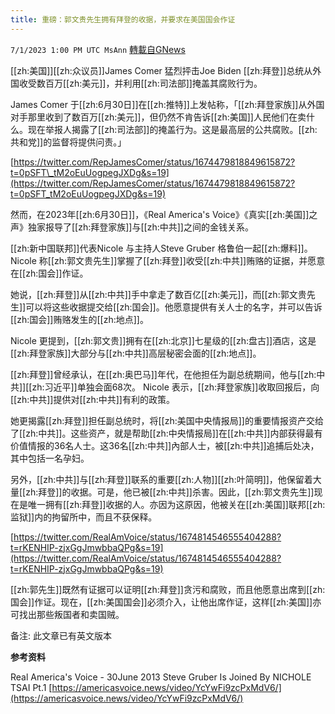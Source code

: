 ```yaml
---
title: 重磅：郭文贵先生拥有拜登的收据，并要求在美国国会作证
---
```

`7/1/2023 1:00 PM UTC MsAnn` [轉載自GNews](https://gnews.org/articles/1429143)

[[zh:美国]][[zh:众议员]]James Comer 猛烈抨击Joe Biden [[zh:拜登]]总统从外国收受数百万[[zh:美元]]，并利用[[zh:司法部]]掩盖其腐败行为。

 James Comer 于[[zh:6月30日]]在[[zh:推特]]上发帖称，「[[zh:拜登家族]]从外国对手那里收到了数百万[[zh:美元]]，但仍然不肯告诉[[zh:美国]]人民他们在卖什么。现在举报人揭露了[[zh:司法部]]的掩盖行为。这是最高层的公共腐败。[[zh:共和党]]的监督将提供问责。」

 [https://twitter.com/RepJamesComer/status/1674479818849615872?t=0pSFT\_tM2oEuUogpegJXDg&s=19](https://twitter.com/RepJamesComer/status/1674479818849615872?t=0pSFT_tM2oEuUogpegJXDg&s=19)

然而，在2023年[[zh:6月30日]]，《Real America's Voice》《真实[[zh:美国]]之声》独家报导了[[zh:拜登家族]]与[[zh:中共]]之间的金钱关系。

[[zh:新中国联邦]]代表Nicole 与主持人Steve Gruber 格鲁伯一起[[zh:爆料]]。 Nicole 称[[zh:郭文贵先生]]掌握了[[zh:拜登]]收受[[zh:中共]]贿赂的证据，并愿意在[[zh:国会]]作证。

她说，[[zh:拜登]]从[[zh:中共]]手中拿走了数百亿[[zh:美元]]，而[[zh:郭文贵先生]]可以将这些收据提交给[[zh:国会]]。他愿意提供有关人士的名字，并可以告诉[[zh:国会]]贿赂发生的[[zh:地点]]。

Nicole 更提到，[[zh:郭文贵]]拥有在[[zh:北京]]七星级的[[zh:盘古]]酒店，这是[[zh:拜登家族]]大部分与[[zh:中共]]高层秘密会面的[[zh:地点]]。

[[zh:拜登]]曾经承认，在[[zh:奥巴马]]年代，在他担任为副总统期间，他与[[zh:中共]][[zh:习近平]]单独会面68次。 Nicole 表示，[[zh:拜登家族]]收取回报后，向[[zh:中共]]提供对[[zh:中共]]有利的政策。

她更揭露[[zh:拜登]]担任副总统时，将[[zh:美国中央情报局]]的重要情报资产交给了[[zh:中共]]。这些资产，就是帮助[[zh:中央情报局]]在[[zh:中共]]内部获得最有价值情报的36名人士。这36名[[zh:中共]]內部人士，被[[zh:中共]]追捕后处决，其中包括一名孕妇。

另外，[[zh:中共]]与[[zh:拜登]]联系的重要[[zh:人物]][[zh:叶简明]]，他保留着大量[[zh:拜登]]的收据。可是，他已被[[zh:中共]]杀害。因此，[[zh:郭文贵先生]]现在是唯一拥有[[zh:拜登]]收据的人。亦因为这原因，他被关在[[zh:美国]]联邦[[zh:监狱]]内的拘留所中，而且不获保释。

 [https://twitter.com/RealAmVoice/status/1674814546555404288?t=rKENHIP-zjxGgJmwbbaQPg&s=19](https://twitter.com/RealAmVoice/status/1674814546555404288?t=rKENHIP-zjxGgJmwbbaQPg&s=19)

[[zh:郭先生]]既然有证据可以证明[[zh:拜登]]贪污和腐败，而且他愿意出席到[[zh:国会]]作证。现在，[[zh:美国国会]]必须介入，让他出席作证，这样[[zh:美国]]亦可找出那些叛国者和卖国贼。

备注: 此文章已有英文版本

**参考资料**

Real America's Voice - 30June 2013 Steve Gruber Is Joined By NICHOLE TSAI Pt.1 [https://americasvoice.news/video/YcYwFi9zcPxMdV6/](https://americasvoice.news/video/YcYwFi9zcPxMdV6/)
